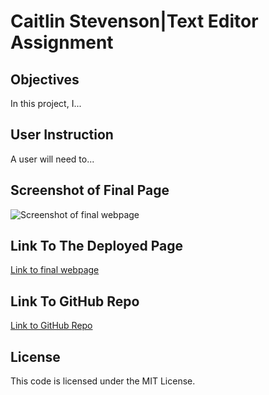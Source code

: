 # Caitlin Stevenson|Text Editor Assignment

## Objectives

In this project, I...

## User Instruction

A user will need to...

## Screenshot of Final Page

![Screenshot of final webpage](./public/assets/PENDING)

## Link To The Deployed Page

[Link to final webpage](https://caitlinscodes-note-taker.herokuapp.com/)

## Link To GitHub Repo

[Link to GitHub Repo](https://github.com/caitlinscodes/text_editor)

## License

This code is licensed under the MIT License.